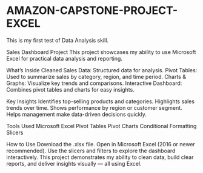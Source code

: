 # AMAZON-CAPSTONE-PROJECT-EXCEL
This is my first test of Data Analysis skill.

Sales Dashboard Project
This project showcases my ability to use Microsoft Excel for practical data analysis and reporting.

What’s Inside
Cleaned Sales Data: Structured data for analysis.
Pivot Tables: Used to summarize sales by category, region, and time period.
Charts & Graphs: Visualize key trends and comparisons.
Interactive Dashboard: Combines pivot tables and charts for easy insights.

Key Insights
Identifies top-selling products and categories.
Highlights sales trends over time.
Shows performance by region or customer segment.
Helps management make data-driven decisions quickly.

Tools Used
Microsoft Excel
Pivot Tables
Pivot Charts
Conditional Formatting
Slicers

How to Use
Download the .xlsx file.
Open in Microsoft Excel (2016 or newer recommended).
Use the slicers and filters to explore the dashboard interactively.
This project demonstrates my ability to clean data, build clear reports, and deliver insights visually — all using Excel.

